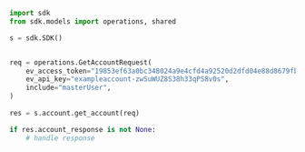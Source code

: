 <!-- Start SDK Example Usage -->
```python
import sdk
from sdk.models import operations, shared

s = sdk.SDK()


req = operations.GetAccountRequest(
    ev_access_token="19853ef63a0bc348024a9e4cfd4a92520d2dfd04e88d8679fb1ed6bc551593d1",
    ev_api_key="exampleaccount-zwSuWUZ8S38h33qPS8v0s",
    include="masterUser",
)
    
res = s.account.get_account(req)

if res.account_response is not None:
    # handle response
```
<!-- End SDK Example Usage -->